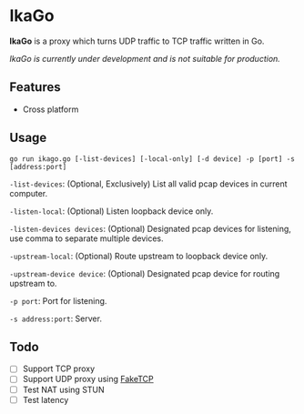 # IkaGo

**IkaGo** is a proxy which turns UDP traffic to TCP traffic written in Go.

*IkaGo is currently under development and is not suitable for production.*

## Features

- Cross platform

## Usage

```
go run ikago.go [-list-devices] [-local-only] [-d device] -p [port] -s [address:port]
```

`-list-devices`: (Optional, Exclusively) List all valid pcap devices in current computer.

`-listen-local`: (Optional) Listen loopback device only.

`-listen-devices devices`: (Optional) Designated pcap devices for listening, use comma to separate multiple devices.

`-upstream-local`: (Optional) Route upstream to loopback device only.

`-upstream-device device`: (Optional) Designated pcap device for routing upstream to.

`-p port`: Port for listening.

`-s address:port`: Server.

## Todo

- [ ] Support TCP proxy
- [ ] Support UDP proxy using [FakeTCP](https://github.com/wangyu-/udp2raw-tunnel)
- [ ] Test NAT using STUN
- [ ] Test latency
